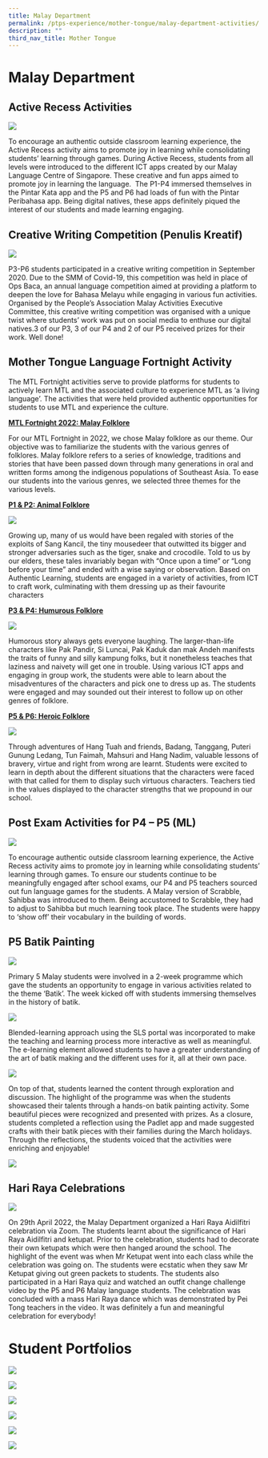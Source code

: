```yaml
---
title: Malay Department
permalink: /ptps-experience/mother-tongue/malay-department-activities/
description: ""
third_nav_title: Mother Tongue
---
```


# Malay Department

## Active Recess Activities

![](/images/PTPS%20Experience/Malay%201.jpg)

To encourage an authentic outside classroom learning experience, the Active Recess activity aims to promote joy in learning while consolidating students’ learning through games. During Active Recess, students from all levels were introduced to the different ICT apps created by our Malay Language Centre of Singapore. These creative and fun apps aimed to promote joy in learning the language.  The P1-P4 immersed themselves in the Pintar Kata app and the P5 and P6 had loads of fun with the Pintar Peribahasa app. Being digital natives, these apps definitely piqued the interest of our students and made learning engaging.

## Creative Writing Competition (Penulis Kreatif)


![](/images/PTPS%20Experience/Malay%202.jpg)

P3-P6 students participated in a creative writing competition in September 2020. Due to the SMM of Covid-19, this competition was held in place of Ops Baca, an annual language competition aimed at providing a platform to deepen the love for Bahasa Melayu while engaging in various fun activities. Organised by the People’s Association Malay Activities Executive Committee, this creative writing competition was organised with a unique twist where students’ work was put on social media to enthuse our digital natives.3 of our P3, 3 of our P4 and 2 of our P5 received prizes for their work. Well done!

## Mother Tongue Language Fortnight Activity


The MTL Fortnight activities serve to provide platforms for students to actively learn MTL and the associated culture to experience MTL as ‘a living language’. The activities that were held provided authentic opportunities for students to use MTL and experience the culture. 

  

<b><u>MTL Fortnight 2022: Malay Folklore</u></b>

For our MTL Fortnight in 2022, we chose Malay folklore as our theme. Our objective was to familiarize the students with the various genres of folklores. Malay folklore refers to a series of knowledge, traditions and stories that have been passed down through many generations in oral and written forms among the indigenous populations of Southeast Asia. To ease our students into the various genres, we selected three themes for the various levels.

  

<b><u>P1 & P2: Animal Folklore</u></b>

![](/images/PTPS%20Experience/P1%20P2%20ML.png)

Growing up, many of us would have been regaled with stories of the exploits of Sang Kancil, the tiny mousedeer that outwitted its bigger and stronger adversaries such as the tiger, snake and crocodile. Told to us by our elders, these tales invariably began with “Once upon a time” or “Long before your time” and ended with a wise saying or observation. Based on Authentic Learning, students are engaged in a variety of activities, from ICT to craft work, culminating with them dressing up as their favourite characters

  

<b><u>P3 & P4: Humurous Folklore</b></u>

![](/images/PTPS%20Experience/P3%20P4%20ML.png)

Humorous story always gets everyone laughing. The larger-than-life characters like Pak Pandir, Si Luncai, Pak Kaduk dan mak Andeh manifests the traits of funny and silly kampung folks, but it nonetheless teaches that laziness and naivety will get one in trouble. Using various ICT apps and engaging in group work, the students were able to learn about the misadventures of the characters and pick one to dress up as. The students were engaged and may sounded out their interest to follow up on other genres of folklore.

  

<b><u>P5 & P6: Heroic Folklore</b></u>

![](/images/PTPS%20Experience/P5%20P6%20ML.png)

Through adventures of Hang Tuah and friends, Badang, Tanggang, Puteri Gunung Ledang, Tun Faimah, Mahsuri and Hang Nadim, valuable lessons of bravery, virtue and right from wrong are learnt. Students were excited to learn in depth about the different situations that the characters were faced with that called for them to display such virtuous characters. Teachers tied in the values displayed to the character strengths that we propound in our school. 

## Post Exam Activities for P4 – P5 (ML)

![](/images/PTPS%20Experience/Malay%205.jpg)

To encourage authentic outside classroom learning experience, the Active Recess activity aims to promote joy in learning while consolidating students’ learning through games. To ensure our students continue to be meaningfully engaged after school exams, our P4 and P5 teachers sourced out fun language games for the students. A Malay version of Scrabble, Sahibba was introduced to them. Being accustomed to Scrabble, they had to adjust to Sahibba but much learning took place. The students were happy to ‘show off’ their vocabulary in the building of words.

## P5 Batik Painting

![](/images/PTPS%20Experience/Malay%206.jpg)

Primary 5 Malay students were involved in a 2-week programme which gave the students an opportunity to engage in various activities related to the theme ‘Batik’. The week kicked off with students immersing themselves in the history of batik.

![](/images/PTPS%20Experience/Malay%209.jpg)

Blended-learning approach using the SLS portal was incorporated to make the teaching and learning process more interactive as well as meaningful. The e-learning element allowed students to have a greater understanding of the art of batik making and the different uses for it, all at their own pace.

![](/images/PTPS%20Experience/Malay%208.jpg)

On top of that, students learned the content through exploration and discussion. The highlight of the programme was when the students showcased their talents through a hands-on batik painting activity. Some beautiful pieces were recognized and presented with prizes. As a closure, students completed a reflection using the Padlet app and made suggested crafts with their batik pieces with their families during the March holidays. Through the reflections, the students voiced that the activities were enriching and enjoyable!


![](/images/PTPS%20Experience/Malay%207.jpg)


## Hari Raya Celebrations

![](/images/PTPS%20Experience/Raya.png)


On 29th April 2022, the Malay Department organized a Hari Raya Aidilfitri celebration via Zoom. The students learnt about the significance of Hari Raya Aidilfitri and ketupat. Prior to the celebration, students had to decorate their own ketupats which were then hanged around the school. The highlight of the event was when Mr Ketupat went into each class while the celebration was going on. The students were ecstatic when they saw Mr Ketupat giving out green packets to students. The students also participated in a Hari Raya quiz and watched an outfit change challenge video by the P5 and P6 Malay language students. The celebration was concluded with a mass Hari Raya dance which was demonstrated by Pei Tong teachers in the video. It was definitely a fun and meaningful celebration for everybody!

# Student Portfolios

![](/images/PTPS%20Experience/AaliyahZ%20Res2.jpg)

![](/images/PTPS%20Experience/Aliya%20C%20Res4.jpg)

![](/images/PTPS%20Experience/Grace%20Ex4.jpg)

![](/images/PTPS%20Experience/NurSyifa%20Ex6.jpg)

![](/images/PTPS%20Experience/NurSyifa%20Ex6.jpg)

![](/images/PTPS%20Experience/Sharleez%20Res5.jpg)
